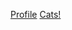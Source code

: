 [Profile](https://github.com/talpr)
[Cats!](https://www.google.com/search?tbm=isch&source=hp&biw=2560&bih=1326&ei=q0zcWpTFLcvXkwWe9rnABw&q=cats&oq=cats&gs_l=img.3..0l10.414.1042.0.1622.4.4.0.0.0.0.186.536.0j4.4.0....0...1ac.1.64.img..0.4.534....0.yMEug3s03kc)
